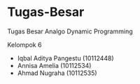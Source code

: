 Tugas-Besar
===========

Tugas Besar Analgo Dynamic Programming

Kelompok 6
- Iqbal Aditya Pangestu (10112448)
- Annisa Amelia (10112534)
- Ahmad Nugraha (10112535)
